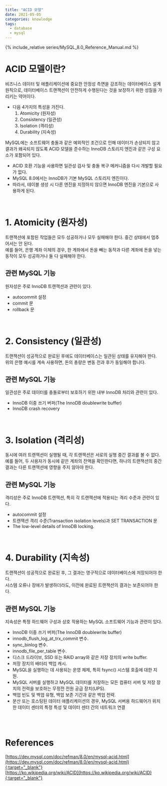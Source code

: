 ```yaml
---
title: "ACID 모델"
date: 2021-05-05
categories: knowledge
tags:
  - database
  - mysql
---
```


{% include_relative series/MySQL_8.0_Reference_Manual.md %}

# ACID 모델이란?
비즈니스 데이터 및 애플리케이션에 중요한 안정성 측면을 강조하는 데이터베이스 설계 원칙으로, 데이터베이스 트랜잭션이 안전하게 수행된다는 것을 보장하기 위한 성질을 가리키는 약어이다.

- 다음 4가지의 특성을 가진다.
  1. Atomicity (원자성)
  2. Consistency (일관성)
  3. Isolation (격리성)
  4. Durability (지속성)

MySQL에는 소프트웨어 충돌과 같은 예외적인 조건으로 인해 데이터가 손상되지 않고 결과가 왜곡되지 않도록 ACID 모델을 준수하는 InnoDB 스토리지 엔진과 같은 구성 요소가 포함되어 있다.  

- ACID 호환 기능을 사용하면 일관성 검사 및 충돌 복구 메커니즘을 다시 개발할 필요가 없다.
- MySQL 8.0에서는 InnoDB가 기본 MySQL 스토리지 엔진이다. 
- 따라서, 테이블 생성 시 다른 엔진을 지정하지 않으면 InnoDB 엔진을 기본으로 사용하게 된다.

<br>

# 1. Atomicity (원자성)
트랜잭션에 포함된 작업들은 모두 성공하거나 모두 실패해야 한다. 중간 상태에서 멈추어서는 안 된다.    
예를 들어, 은행 계좌 이체의 경우, 한 계좌에서 돈을 빼는 동작과 다른 계좌에 돈을 넣는 동작이 모두 성공하거나 둘 다 실패해야 한다.

## 관련 MySQL 기능
원자성은 주로 InnoDB 트랜잭션과 관련이 있다.
- autocommit 설정
- commit 문
- rollback 문

<br>

# 2. Consistency (일관성)
트랜잭션이 성공적으로 완료된 후에도 데이터베이스는 일관된 상태를 유지해야 한다.  
위의 은행 예시를 계속 사용하면, 돈의 총량은 변동 전과 후가 동일해야 합니다.

## 관련 MySQL 기능
일관성은 주로 데이터를 충돌로부터 보호하기 위한 내부 InnoDB 처리와 관련이 있다.
- InnoDB 이중 쓰기 버퍼(The InnoDB doublewrite buffer)
- InnoDB crash recovery

<br>

# 3. Isolation (격리성)
동시에 여러 트랜잭션이 실행될 때, 각 트랜잭션은 서로의 실행 중간 결과를 볼 수 없다.  
예를 들어, 두 사용자가 동시에 같은 계좌의 잔액을 확인한다면, 하나의 트랜잭션의 중간 결과는 다른 트랜잭션에 영향을 주지 않아야 한다.

## 관련 MySQL 기능
격리성은 주로 InnoDB 트랜잭션, 특히 각 트랜잭션에 적용되는 격리 수준과 관련이 있다.
- autocommit 설정
- 트랜잭션 격리 수준(Transaction isolation levels)과 SET TRANSACTION 문
- The low-level details of InnoDB locking.

<br>

# 4. Durability (지속성)
트랜잭션이 성공적으로 완료된 후, 그 결과는 영구적으로 데이터베이스에 저장되어야 한다.  
시스템 오류나 장애가 발생하더라도, 이전에 완료된 트랜잭션의 결과는 보존되어야 한다.

## 관련 MySQL 기능
지속성은 특정 하드웨어 구성과 상호 작용하는 MySQL 소프트웨어 기능과 관련이 있다.
- InnoDB 이중 쓰기 버퍼(The InnoDB doublewrite buffer)
- innodb_flush_log_at_trx_commit 변수.
- sync_binlog 변수.
- innodb_file_per_table 변수.
- 디스크 드라이브, SSD 또는 RAID array와 같은 저장 장치의 write buffer.
- 저장 장치의 배터리 백업 캐시.
- MySQL을 실행하는 데 사용되는 운영 체제, 특히 fsync() 시스템 호출에 대한 지원.
- MySQL 서버를 실행하고 MySQL 데이터를 저장하는 모든 컴퓨터 서버 및 저장 장치의 전력을 보호하는 무정전 전원 공급 장치(UPS).
- 백업 빈도 및 백업 유형, 백업 보존 기간과 같은 백업 전략.
- 분산 또는 호스팅된 데이터 애플리케이션의 경우, MySQL 서버용 하드웨어가 위치한 데이터 센터의 특정 특성 및 데이터 센터 간의 네트워크 연결


<br>
<br>

# References

[https://dev.mysql.com/doc/refman/8.0/en/mysql-acid.html](https://dev.mysql.com/doc/refman/8.0/en/mysql-acid.html){:target="_blank"}<br>
[https://ko.wikipedia.org/wiki/ACID](https://ko.wikipedia.org/wiki/ACID){:target="_blank"}<br>